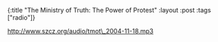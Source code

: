 {:title "The Ministry of Truth: The Power of Protest"
:layout :post
:tags  ["radio"]}

<http://www.szcz.org/audio/tmot\_2004-11-18.mp3>

